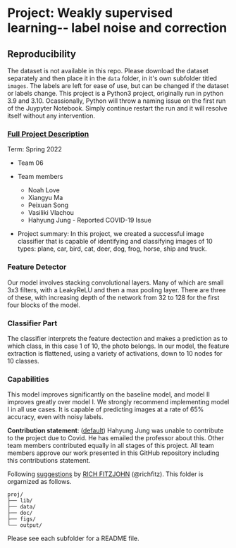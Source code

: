 # Project: Weakly supervised learning-- label noise and correction

## Reproducibility 
The dataset is not available in this repo. Please download the dataset separately and then place it in the `data` folder, in it's own subfolder titled `images`. The labels are left for ease of use, but can be changed if the dataset or labels change. This project is a Python3 project, originally run in python 3.9 and 3.10. Ocassionally, Python will throw a naming issue on the first run of the Juypyter Notebook. Simply continue restart the run and it will resolve itself without any intervention.


### [Full Project Description](doc/project3_desc.md)


Term: Spring 2022

+ Team 06
+ Team members
	+ Noah Love
	+ Xiangyu Ma
	+ Peixuan Song
	+ Vasiliki Vlachou
	+ Hahyung Jung - Reported COVID-19 Issue

+ Project summary: In this project, we created a successful image classifier that is capable of identifying and classifying images of 10 types: plane, car, bird, cat, deer, dog, frog, horse, ship and truck. 

### Feature Detector 
Our model involves stacking convolutional layers. Many of which are small 3x3 filters, with a LeakyReLU and then a max pooling layer. There are three of these, with increasing depth of the network from 32 to 128 for the first four blocks of the model. 

### Classifier Part
The classifier interprets the feature dectection and makes a prediction as to which class, in this case 1 of 10, the photo belongs. In our model, the feature extraction is flattened, using a variety of activations, down to 10 nodes for 10 classes. 

### Capabilities
This model improves significantly on the baseline model, and model II improves greatly over model I. We strongly recommend implementing model I in all use cases. It is capable of predicting images at a rate of 65% accuracy, even with noisy labels.
	
	
**Contribution statement**: ([default](doc/a_note_on_contributions.md)) Hahyung Jung was unable to contribute to the project due to Covid. He has emailed the professor about this. Other team members contributed equally in all stages of this project. All team members approve our work presented in this GitHub repository including this contributions statement. 

Following [suggestions](http://nicercode.github.io/blog/2013-04-05-projects/) by [RICH FITZJOHN](http://nicercode.github.io/about/#Team) (@richfitz). This folder is orgarnized as follows.

```
proj/
├── lib/
├── data/
├── doc/
├── figs/
└── output/
```

Please see each subfolder for a README file.
